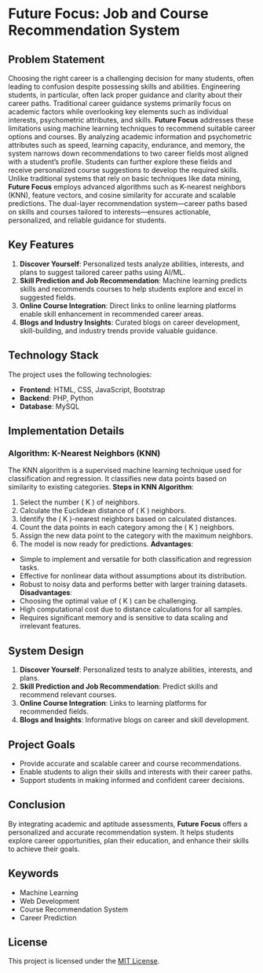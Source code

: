 # Future Focus: Job and Course Recommendation System
## Problem Statement
Choosing the right career is a challenging decision for many students, often leading to confusion
despite possessing skills and abilities. Engineering students, in particular, often lack proper
guidance and clarity about their career paths. Traditional career guidance systems primarily
focus on academic factors while overlooking key elements such as individual interests,
psychometric attributes, and skills.
**Future Focus** addresses these limitations using machine learning techniques to recommend
suitable career options and courses. By analyzing academic information and psychometric
attributes such as speed, learning capacity, endurance, and memory, the system narrows down
recommendations to two career fields most aligned with a student’s profile. Students can further
explore these fields and receive personalized course suggestions to develop the required skills.
Unlike traditional systems that rely on basic techniques like data mining, **Future Focus**
employs advanced algorithms such as K-nearest neighbors (KNN), feature vectors, and cosine
similarity for accurate and scalable predictions. The dual-layer recommendation system—career
paths based on skills and courses tailored to interests—ensures actionable, personalized, and
reliable guidance for students.
## Key Features
1. **Discover Yourself**: Personalized tests analyze abilities, interests, and plans to suggest
tailored career paths using AI/ML.
2. **Skill Prediction and Job Recommendation**: Machine learning predicts skills and
recommends courses to help students explore and excel in suggested fields.
3. **Online Course Integration**: Direct links to online learning platforms enable skill
enhancement in recommended career areas.
4. **Blogs and Industry Insights**: Curated blogs on career development, skill-building, and
industry trends provide valuable guidance.
## Technology Stack
The project uses the following technologies:
- **Frontend**: HTML, CSS, JavaScript, Bootstrap
- **Backend**: PHP, Python
- **Database**: MySQL
## Implementation Details
### Algorithm: K-Nearest Neighbors (KNN)
The KNN algorithm is a supervised machine learning technique used for classification and
regression. It classifies new data points based on similarity to existing categories.
**Steps in KNN Algorithm**:
1. Select the number \( K \) of neighbors.
2. Calculate the Euclidean distance of \( K \) neighbors.
3. Identify the \( K \)-nearest neighbors based on calculated distances.
4. Count the data points in each category among the \( K \) neighbors.
5. Assign the new data point to the category with the maximum neighbors.
6. The model is now ready for predictions.
**Advantages**:
- Simple to implement and versatile for both classification and regression tasks.
- Effective for nonlinear data without assumptions about its distribution.
- Robust to noisy data and performs better with larger training datasets.
**Disadvantages**:
- Choosing the optimal value of \( K \) can be challenging.
- High computational cost due to distance calculations for all samples.
- Requires significant memory and is sensitive to data scaling and irrelevant features.
## System Design
1. **Discover Yourself**: Personalized tests to analyze abilities, interests, and plans.
2. **Skill Prediction and Job Recommendation**: Predict skills and recommend relevant
courses.
3. **Online Course Integration**: Links to learning platforms for recommended fields.
4. **Blogs and Insights**: Informative blogs on career and skill development.
## Project Goals
- Provide accurate and scalable career and course recommendations.
- Enable students to align their skills and interests with their career paths.
- Support students in making informed and confident career decisions.
## Conclusion
By integrating academic and aptitude assessments, **Future Focus** offers a personalized and
accurate recommendation system. It helps students explore career opportunities, plan their
education, and enhance their skills to achieve their goals.
## Keywords
- Machine Learning
- Web Development
- Course Recommendation System
- Career Prediction
## License
This project is licensed under the [MIT License](LICENSE).
